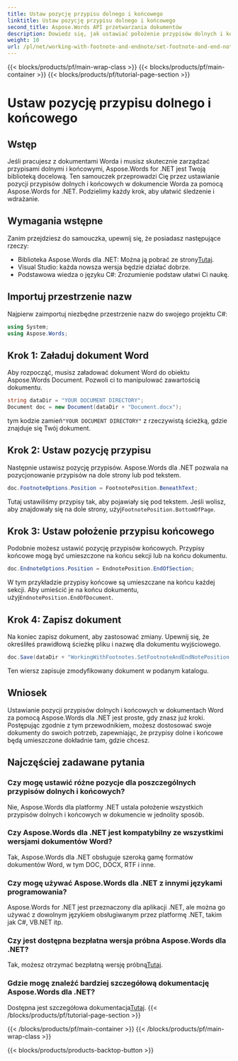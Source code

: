 ```yaml
---
title: Ustaw pozycję przypisu dolnego i końcowego
linktitle: Ustaw pozycję przypisu dolnego i końcowego
second_title: Aspose.Words API przetwarzania dokumentów
description: Dowiedz się, jak ustawiać położenie przypisów dolnych i końcowych w dokumentach programu Word za pomocą narzędzia Aspose.Words dla platformy .NET, korzystając z tego szczegółowego przewodnika krok po kroku.
weight: 10
url: /pl/net/working-with-footnote-and-endnote/set-footnote-and-end-note-position/
---
```


{{< blocks/products/pf/main-wrap-class >}}
{{< blocks/products/pf/main-container >}}
{{< blocks/products/pf/tutorial-page-section >}}

# Ustaw pozycję przypisu dolnego i końcowego

## Wstęp

Jeśli pracujesz z dokumentami Worda i musisz skutecznie zarządzać przypisami dolnymi i końcowymi, Aspose.Words for .NET jest Twoją biblioteką docelową. Ten samouczek przeprowadzi Cię przez ustawianie pozycji przypisów dolnych i końcowych w dokumencie Worda za pomocą Aspose.Words for .NET. Podzielimy każdy krok, aby ułatwić śledzenie i wdrażanie.

## Wymagania wstępne

Zanim przejdziesz do samouczka, upewnij się, że posiadasz następujące rzeczy:

-  Biblioteka Aspose.Words dla .NET: Można ją pobrać ze strony[Tutaj](https://releases.aspose.com/words/net/).
- Visual Studio: każda nowsza wersja będzie działać dobrze.
- Podstawowa wiedza o języku C#: Zrozumienie podstaw ułatwi Ci naukę.

## Importuj przestrzenie nazw

Najpierw zaimportuj niezbędne przestrzenie nazw do swojego projektu C#:

```csharp
using System;
using Aspose.Words;
```

## Krok 1: Załaduj dokument Word

Aby rozpocząć, musisz załadować dokument Word do obiektu Aspose.Words Document. Pozwoli ci to manipulować zawartością dokumentu.

```csharp
string dataDir = "YOUR DOCUMENT DIRECTORY";
Document doc = new Document(dataDir + "Document.docx");
```

 tym kodzie zamień`"YOUR DOCUMENT DIRECTORY"` z rzeczywistą ścieżką, gdzie znajduje się Twój dokument.

## Krok 2: Ustaw pozycję przypisu

Następnie ustawisz pozycję przypisów. Aspose.Words dla .NET pozwala na pozycjonowanie przypisów na dole strony lub pod tekstem.

```csharp
doc.FootnoteOptions.Position = FootnotePosition.BeneathText;
```

 Tutaj ustawiliśmy przypisy tak, aby pojawiały się pod tekstem. Jeśli wolisz, aby znajdowały się na dole strony, użyj`FootnotePosition.BottomOfPage`.

## Krok 3: Ustaw położenie przypisu końcowego

Podobnie możesz ustawić pozycję przypisów końcowych. Przypisy końcowe mogą być umieszczone na końcu sekcji lub na końcu dokumentu.

```csharp
doc.EndnoteOptions.Position = EndnotePosition.EndOfSection;
```

 W tym przykładzie przypisy końcowe są umieszczane na końcu każdej sekcji. Aby umieścić je na końcu dokumentu, użyj`EndnotePosition.EndOfDocument`.

## Krok 4: Zapisz dokument

Na koniec zapisz dokument, aby zastosować zmiany. Upewnij się, że określiłeś prawidłową ścieżkę pliku i nazwę dla dokumentu wyjściowego.

```csharp
doc.Save(dataDir + "WorkingWithFootnotes.SetFootnoteAndEndNotePosition.docx");
```

Ten wiersz zapisuje zmodyfikowany dokument w podanym katalogu.

## Wniosek

Ustawianie pozycji przypisów dolnych i końcowych w dokumentach Word za pomocą Aspose.Words dla .NET jest proste, gdy znasz już kroki. Postępując zgodnie z tym przewodnikiem, możesz dostosować swoje dokumenty do swoich potrzeb, zapewniając, że przypisy dolne i końcowe będą umieszczone dokładnie tam, gdzie chcesz.

## Najczęściej zadawane pytania

### Czy mogę ustawić różne pozycje dla poszczególnych przypisów dolnych i końcowych?

Nie, Aspose.Words dla platformy .NET ustala położenie wszystkich przypisów dolnych i końcowych w dokumencie w jednolity sposób.

### Czy Aspose.Words dla .NET jest kompatybilny ze wszystkimi wersjami dokumentów Word?

Tak, Aspose.Words dla .NET obsługuje szeroką gamę formatów dokumentów Word, w tym DOC, DOCX, RTF i inne.

### Czy mogę używać Aspose.Words dla .NET z innymi językami programowania?

Aspose.Words for .NET jest przeznaczony dla aplikacji .NET, ale można go używać z dowolnym językiem obsługiwanym przez platformę .NET, takim jak C#, VB.NET itp.

### Czy jest dostępna bezpłatna wersja próbna Aspose.Words dla .NET?

 Tak, możesz otrzymać bezpłatną wersję próbną[Tutaj](https://releases.aspose.com/).

### Gdzie mogę znaleźć bardziej szczegółową dokumentację Aspose.Words dla .NET?

 Dostępna jest szczegółowa dokumentacja[Tutaj](https://reference.aspose.com/words/net/).
{{< /blocks/products/pf/tutorial-page-section >}}

{{< /blocks/products/pf/main-container >}}
{{< /blocks/products/pf/main-wrap-class >}}

{{< blocks/products/products-backtop-button >}}
